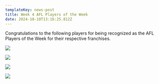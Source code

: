 ```yaml
---
templateKey: news-post
title: Week 4 AFL Players of the Week
date: 2024-10-10T13:16:25.812Z
---
```

Congratulations to the following players for being recognized as the AFL Players of the Week for their respective franchises.

![](/img/afl-players-of-the-week-04-dalhousie1920-x-1080.jpg)

![](/img/afl-players-of-the-week-04-unb1920-x-1080.jpg)

![](/img/afl-players-of-the-week-04-saint-john1920-x-1080.jpg)

![](/img/afl-players-of-the-week-04-holland1920-x-1080.jpg)